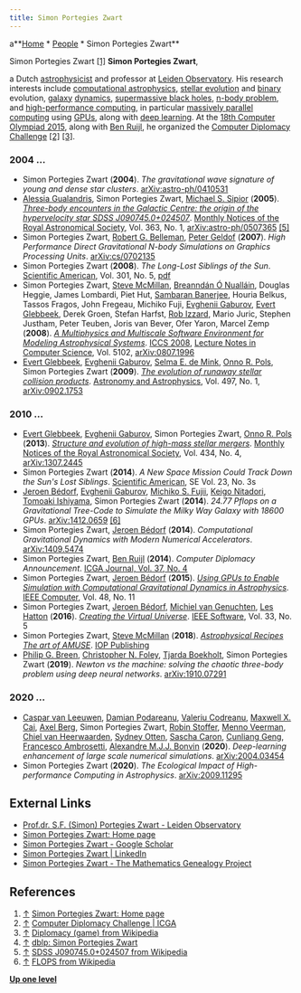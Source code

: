 ```yaml
---
title: Simon Portegies Zwart
---
```

a**[Home](Home "Home") \* [People](People "People") \* Simon Portegies Zwart**



 [](File:SimonPortegiesZwart.jpg) Simon Portegies Zwart <a id="cite-note-1" href="#cite-ref-1">[1]</a> 
**Simon Portegies Zwart**,  

a Dutch [astrophysicist](https://en.wikipedia.org/wiki/Astrophysics) and professor at [Leiden Observatory](https://en.wikipedia.org/wiki/Leiden_Observatory). 
His research interests include [computational astrophysics](https://en.wikipedia.org/wiki/Computational_astrophysics), [stellar evolution](https://en.wikipedia.org/wiki/Stellar_evolution) and [binary](https://en.wikipedia.org/wiki/Binary_star) evolution, 
[galaxy](https://en.wikipedia.org/wiki/Galaxy) [dynamics](https://en.wikipedia.org/wiki/Stellar_dynamics), [supermassive black holes](https://en.wikipedia.org/wiki/Supermassive_black_hole), [n-body problem](https://en.wikipedia.org/wiki/N-body_problem),
and [high-performance computing](https://en.wikipedia.org/wiki/High-performance_computing), in particular [massively parallel computing](https://en.wikipedia.org/wiki/Massively_parallel_%28computing%29) using [GPUs](GPU "GPU"), along with [deep learning](Deep_Learning "Deep Learning").
At the [18th Computer Olympiad 2015](18th_Computer_Olympiad "18th Computer Olympiad"), along with [Ben Ruijl](index.php?title=Ben_Ruijl&action=edit&redlink=1 "Ben Ruijl (page does not exist)"), he organized the [Computer Diplomacy Challenge](18th_Computer_Olympiad#Diplomacy "18th Computer Olympiad") <a id="cite-note-2" href="#cite-ref-2">[2]</a> <a id="cite-note-3" href="#cite-ref-3">[3]</a>. 



### 2004 ...


* Simon Portegies Zwart (**2004**). *The gravitational wave signature of young and dense star clusters*. [arXiv:astro-ph/0410531](https://arxiv.org/abs/astro-ph/0410531)
* [Alessia Gualandris](https://scholar.google.com/citations?user=1aEZlXgAAAAJ&hl=en), Simon Portegies Zwart, [Michael S. Sipior](https://academictree.org/physics/peopleinfo.php?pid=245382) (**2005**). *[Three-body encounters in the Galactic Centre: the origin of the hypervelocity star SDSS J090745.0+024507](https://academic.oup.com/mnras/article/363/1/223/1300478)*. [Monthly Notices of the Royal Astronomical Society](https://en.wikipedia.org/wiki/Monthly_Notices_of_the_Royal_Astronomical_Society), Vol. 363, No. 1, [arXiv:astro-ph/0507365](https://arxiv.org/abs/astro-ph/0507365) <a id="cite-note-5" href="#cite-ref-5">[5]</a>
* Simon Portegies Zwart, [Robert G. Belleman](https://scholar.google.com/citations?user=E3aPqsQAAAAJ&hl=en), [Peter Geldof](https://scholar.google.com/citations?user=UpIE55wAAAAJ&hl=en) (**2007**). *High Performance Direct Gravitational N-body Simulations on Graphics Processing Units*. [arXiv:cs/0702135](https://arxiv.org/abs/cs/0702135)
* Simon Portegies Zwart (**2008**). *The Long-Lost Siblings of the Sun*. [Scientific American](Scientific_American "Scientific American"), Vol. 301, No. 5, [pdf](https://physics.ucf.edu/~britt/AST2002/R4-Zwart-Syblings%20of%20the%20Sun.pdf)
* Simon Portegies Zwart, [Steve McMillan](https://dblp.org/pid/36/4136.html), [Breanndán Ó Nualláin](https://scholar.google.com/citations?user=30pFuQgAAAAJ&hl=en), Douglas Heggie, James Lombardi, Piet Hut, [Sambaran Banerjee](https://astro.uni-bonn.de/~sambaran/), Houria Belkus, Tassos Fragos, John Fregeau, Michiko Fuji, [Evghenii Gaburov](Mathematician#EGaburov "Mathematician"), [Evert Glebbeek](Evert_Glebbeek "Evert Glebbeek"), Derek Groen, Stefan Harfst, [Rob Izzard](https://dblp.org/pid/32/1525.html), Mario Juric, Stephen Justham, Peter Teuben, Joris van Bever, Ofer Yaron, Marcel Zemp (**2008**). *[A Multiphysics and Multiscale Software Environment for Modeling Astrophysical Systems](https://link.springer.com/chapter/10.1007/978-3-540-69387-1_23)*. [ICCS 2008](https://www.iccs-meeting.org/iccs2008/), [Lecture Notes in Computer Science](https://en.wikipedia.org/wiki/Lecture_Notes_in_Computer_Science), Vol. 5102, [arXiv:0807.1996](https://arxiv.org/abs/0807.1996)
* [Evert Glebbeek](Evert_Glebbeek "Evert Glebbeek"), [Evghenii Gaburov](Mathematician#EGaburov "Mathematician"), [Selma E. de Mink](https://en.wikipedia.org/wiki/Selma_de_Mink), [Onno R. Pols](Mathematician#ORPols "Mathematician"), Simon Portegies Zwart (**2009**). *[The evolution of runaway stellar collision products](https://www.aanda.org/articles/aa/abs/2009/13/aa10425-08/aa10425-08.html)*. [Astronomy and Astrophysics](https://en.wikipedia.org/wiki/Astronomy_%26_Astrophysics), Vol. 497, No. 1, [arXiv:0902.1753](https://arxiv.org/abs/0902.1753)


### 2010 ...


* [Evert Glebbeek](Evert_Glebbeek "Evert Glebbeek"), [Evghenii Gaburov](Mathematician#EGaburov "Mathematician"), Simon Portegies Zwart, [Onno R. Pols](Mathematician#ORPols "Mathematician") (**2013**). *[Structure and evolution of high-mass stellar mergers](https://academic.oup.com/mnras/article/434/4/3497/964355)*. [Monthly Notices of the Royal Astronomical Society](https://en.wikipedia.org/wiki/Monthly_Notices_of_the_Royal_Astronomical_Society), Vol. 434, No. 4, [arXiv:1307.2445](https://arxiv.org/abs/1307.2445)
* Simon Portegies Zwart (**2014**). *A New Space Mission Could Track Down the Sun's Lost Siblings*. [Scientific American](Scientific_American "Scientific American"), SE Vol. 23, No. 3s
* [Jeroen Bédorf](https://github.com/jbedorf), [Evghenii Gaburov](https://scholar.google.com/citations?user=FKwR8hcAAAAJ&hl=en), [Michiko S. Fujii](https://dblp.org/pid/156/0245.html), [Keigo Nitadori](https://scholar.google.com/citations?user=-Fjj7dYAAAAJ&hl=en), [Tomoaki Ishiyama](https://scholar.google.com/citations?user=MFjkHuUAAAAJ&hl=en), Simon Portegies Zwart (**2014**). *24.77 Pflops on a Gravitational Tree-Code to Simulate the Milky Way Galaxy with 18600 GPUs*. [arXiv:1412.0659](https://arxiv.org/abs/1412.0659) <a id="cite-note-6" href="#cite-ref-6">[6]</a>
* Simon Portegies Zwart, [Jeroen Bédorf](https://github.com/jbedorf) (**2014**). *Computational Gravitational Dynamics with Modern Numerical Accelerators*. [arXiv:1409.5474](https://arxiv.org/abs/1409.5474)
* Simon Portegies Zwart, [Ben Ruijl](index.php?title=Ben_Ruijl&action=edit&redlink=1 "Ben Ruijl (page does not exist)") (**2014**). *Computer Diplomacy Announcement*. [ICGA Journal, Vol. 37, No. 4](ICGA_Journal#37_4 "ICGA Journal")
* Simon Portegies Zwart, [Jeroen Bédorf](https://github.com/jbedorf) (**2015**). *[Using GPUs to Enable Simulation with Computational Gravitational Dynamics in Astrophysics](https://www.computer.org/csdl/magazine/co/2015/11/mco2015110050/13rRUx0Pqwe)*. [IEEE Computer](IEEE#Computer "IEEE"), Vol. 48, No. 11
* Simon Portegies Zwart, [Jeroen Bédorf](https://github.com/jbedorf), [Michiel van Genuchten](https://scholar.google.com/citations?user=n8BtijwAAAAJ&hl=en), [Les Hatton](https://en.wikipedia.org/wiki/Les_Hatton) (**2016**). *[Creating the Virtual Universe](https://www.computer.org/csdl/magazine/so/2016/05/mso2016050025/13rRUyuegnp)*. [IEEE Software](IEEE "IEEE"), Vol. 33, No. 5
* Simon Portegies Zwart, [Steve McMillan](https://dblp.org/pid/36/4136.html/) (**2018**). *[Astrophysical Recipes The art of AMUSE](https://iopscience.iop.org/book/978-0-7503-1320-9)*. [IOP Publishing](https://en.wikipedia.org/wiki/IOP_Publishing)
* [Philip G. Breen](https://scholar.google.co.uk/citations?user=JNTc6R4AAAAJ&hl=en), [Christopher N. Foley](https://scholar.google.com/citations?user=fJmka-IAAAAJ&hl=en), [Tjarda Boekholt](https://scholar.google.com/citations?user=QOehl_0AAAAJ&hl=en), Simon Portegies Zwart (**2019**). *Newton vs the machine: solving the chaotic three-body problem using deep neural networks*. [arXiv:1910.07291](https://arxiv.org/abs/1910.07291)


### 2020 ...


* [Caspar van Leeuwen](https://scholar.google.com/citations?user=BJwJ0gYAAAAJ&hl=en), [Damian Podareanu](https://scholar.google.com/citations?user=qAk3LVgAAAAJ&hl=en), [Valeriu Codreanu](Valeriu_Codreanu "Valeriu Codreanu"), [Maxwell X. Cai](https://github.com/maxwelltsai), [Axel Berg](https://github.com/axeber01), Simon Portegies Zwart, [Robin Stoffer](https://dblp.org/pid/262/3588.html), [Menno Veerman](https://dblp.org/pid/262/3560.html), [Chiel van Heerwaarden](https://scholar.google.com/citations?user=vjf3-RgAAAAJ&hl=en), [Sydney Otten](https://scholar.google.com/citations?user=kjtZbDMAAAAJ&hl=en), [Sascha Caron](https://scholar.google.com/citations?user=yfuZDxsAAAAJ&hl=en), [Cunliang Geng](https://scholar.google.com/citations?user=21G0R_AAAAAJ&hl=en), [Francesco Ambrosetti](https://scholar.google.com/citations?user=9VL05xkAAAAJ&hl=en), [Alexandre M.J.J. Bonvin](https://scholar.google.com/citations?user=GLIgELEAAAAJ&hl=en) (**2020**). *Deep-learning enhancement of large scale numerical simulations*. [arXiv:2004.03454](https://arxiv.org/abs/2004.03454)
* Simon Portegies Zwart (**2020**). *The Ecological Impact of High-performance Computing in Astrophysics*. [arXiv:2009.11295](https://arxiv.org/abs/2009.11295)


## External Links


* [Prof.dr. S.F. (Simon) Portegies Zwart - Leiden Observatory](https://local.strw.leidenuniv.nl/people/pers.php?id=775)
* [Simon Portegies Zwart: Home page](https://home.strw.leidenuniv.nl/~spz/)
* [‪Simon Portegies Zwart‬ - ‪Google Scholar‬](https://scholar.google.com/citations?user=rJRgyTwAAAAJ&hl=en)
* [Simon Portegies Zwart | LinkedIn](https://www.linkedin.com/in/simon-portegies-zwart-9166047/)
* [Simon Portegies Zwart - The Mathematics Genealogy Project](https://www.mathgenealogy.org/id.php?id=139615)


## References


1. <a id="cite-ref-1" href="#cite-note-1">↑</a> [Simon Portegies Zwart: Home page](https://home.strw.leidenuniv.nl/~spz/)
2. <a id="cite-ref-2" href="#cite-note-2">↑</a> [Computer Diplomacy Challenge | ICGA](https://icga.org/?page_id=987)
3. <a id="cite-ref-3" href="#cite-note-3">↑</a> [Diplomacy (game) from Wikipedia](https://en.wikipedia.org/wiki/Diplomacy_%28game%29)
4. <a id="cite-ref-4" href="#cite-note-4">↑</a> [dblp: Simon Portegies Zwart](https://dblp.org/pid/45/529.html)
5. <a id="cite-ref-5" href="#cite-note-5">↑</a> [SDSS J090745.0+024507 from Wikipedia](https://en.wikipedia.org/wiki/SDSS_J090745.0%2B024507)
6. <a id="cite-ref-6" href="#cite-note-6">↑</a> [FLOPS from Wikipedia](https://en.wikipedia.org/wiki/FLOPS)

**[Up one level](People "People")**







 
